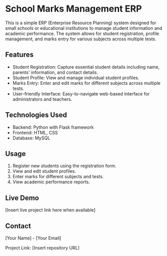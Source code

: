 # School Marks Management ERP

This is a simple ERP (Enterprise Resource Planning) system designed for small schools or educational institutions to manage student information and academic performance. The system allows for student registration, profile management, and marks entry for various subjects across multiple tests.

## Features

- Student Registration: Capture essential student details including name, parents' information, and contact details.
- Student Profile: View and manage individual student profiles.
- Marks Entry: Enter and edit marks for different subjects across multiple tests.
- User-friendly Interface: Easy-to-navigate web-based interface for administrators and teachers.

## Technologies Used

- Backend: Python with Flask framework
- Frontend: HTML, CSS
- Database: MySQL

## Usage

1. Register new students using the registration form.
2. View and edit student profiles.
3. Enter marks for different subjects and tests.
4. View academic performance reports.

## Live Demo

[Insert live project link here when available]

## Contact

[Your Name] - [Your Email]

Project Link: [Insert repository URL]